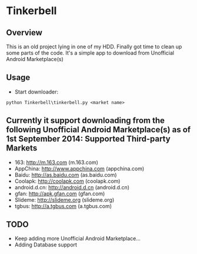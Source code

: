Tinkerbell
====================

Overview
--------
This is an old project lying in one of my HDD.
Finally got time to clean up some parts of the code.
It's a simple app to download from Unofficial Android Marketplace(s)

Usage
-----
* Start downloader: 
```
python Tinkerbell\tinkerbell.py <market name>
```

Currently it support downloading from the following Unofficial Android Marketplace(s) as of 1st September 2014:
Supported Third-party Markets
-----------------------------
+ 163: http://m.163.com (m.163.com)
+ AppChina: http://www.appchina.com (appchina.com)
+ Baidu: http://as.baidu.com (as.baidu.com)
+ Coolapk: http://coolapk.com (coolapk.com)
+ android.d.cn: http://android.d.cn (android.d.cn)
+ gfan: http://apk.gfan.com (gfan.com)
+ Slideme: http://slideme.org (slideme.org)
+ tgbus: http://a.tgbus.com (a.tgbus.com)

TODO
----
* Keep adding more Unofficial Android Marketplace...
* Adding Database support
